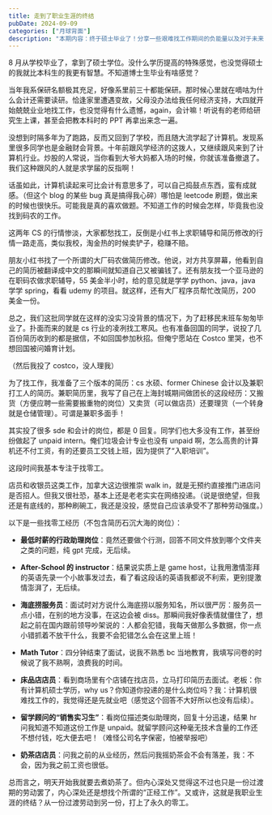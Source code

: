 ```yaml
---
title: 走到了职业生涯的终结
pubDate: 2024-09-09
categories: ["月球背面"]
description: "本期内容：终于硕士毕业了！分享一些艰难找工作期间的负能量以及对于未来何去何从的迷茫"
---
```


8 月从学校毕业了，拿到了硕士学位。没什么学历提高的特殊感觉，也没觉得硕士的我就比本科生的我更有智慧。不知道博士生毕业有啥感觉？

当年我系保研名额极其充足，好像系里前三十都能保研。那时候心里就在嘀咕为什么会计还需要读研。恰逢家里遭遇变故，父母没办法给我任何经济支持，大四就开始兢兢业业地找工作，也没觉得有什么遗憾，again，会计嘛！听说有的老师给研究生上课，甚至会把教本科时的 PPT 再拿出来念一遍。

没想到时隔多年为了跑路，反而又回到了学校，而且随大流学起了计算机。发现系里很多同学也是金融财会背景。十年前跟风学经济的这拨人，又继续跟风来到了计算机行业。炒股的人常说，当你看到大爷大妈都入场的时候，你就该准备撤退了。我们这种跟风的人就是求学届的反指啊！

话虽如此，计算机读起来可比会计有意思多了，可以自己捣鼓点东西，蛮有成就感。（但这个 blog 的某些 bug 真是搞得我心碎）哪怕是 leetcode 刷题，做出来的时候也很快乐。可能我是真的喜欢做题。不知道工作的时候会怎样，毕竟我也没找到码农的工作。

这两年 CS 的行情惨淡，大家都愁找工，反倒是小红书上求职辅导和简历修改的行情一路走高，类似我校，淘金热的时候卖铲子，稳赚不赔。

朋友小红书找了一个所谓的大厂码农做简历修改。他说，对方共享屏幕，他看到自己的简历被翻译成中文的那瞬间就知道自己又被骗钱了。还有朋友找一个亚马逊的在职码农做求职辅导，55 美金半小时，给的意见就是学学 python、java，java 学学 spring，看看 udemy 的项目。就这样，还有大厂程序员帮忙改简历，200 美金一份。

总之，我们这批同学就在这样的没实习没背景的情况下，为了赶移民末班车匆匆毕业了。扑面而来的就是 cs 行业的凌冽找工寒风。也有准备回国的同学，说投了几百份简历收到的都是据信，不如回国参加秋招。但俺宁愿站在 Costco 里哭，也不想回国被问婚育计划。

（然后我投了 costco，没人理我）

为了找工作，我准备了三个版本的简历：cs 水硕、former Chinese 会计以及兼职打工人的简历。兼职简历里，我写了自己在上海封城期间做团长的这段经历：又搬货（方便应聘一些需要搬重物的岗位）又卖货（可以做店员）还要理货（一个转身就是仓储管理）。可谓是兼职多面手！

其实投了很多 sde 和会计的岗位，都是 0 回复。同学们也大多没有工作，甚至纷纷做起了 unpaid intern。俺们垃圾会计专业也没有 unpaid 啊，怎么高贵的计算机还不付工资，有的还要员工交钱上班，因为提供了“入职培训”。

这段时间我基本专注于找零工。

店员和收银员这类工作，加拿大这边很推崇 walk in，就是无预约直接推门进店问是否招人。但我又很社恐，基本上还是老老实实在网络投递。（说是很绝望，但我还是有底线的，那种刷碗工，我还是没投，感觉自己应该承受不了那种劳动强度。）

以下是一些找零工经历（不包含简历石沉大海的岗位）：

- **最低时薪的行政助理岗位**：竟然还要做个行测，回答不同文件放到哪个文件夹之类的问题，纯 gpt 完成，无后续。

- **After-School 的 instructor**：结果说实质上是 game host，让我用激情澎拜的英语先录一个小故事发过去，看了看这段话的英语我都说不利索，更别提激情澎湃了，无后续。

- **海底捞服务员**：面试时对方说什么海底捞以服务知名，所以很严厉：服务员一点小错，在别的地方没事，在这边会被 diss。那瞬间我好像表情就僵住了，想起之前在国内跟前领导吵架说的：人都会犯错，我每天做那么多数据，你一点小错抓着不放干什么，我要不会犯错怎么会在这里上班！

- **Math Tutor**：四分钟结束了面试，说我不熟悉 bc 当地教育，我填写问卷的时候说了我不熟啊，浪费我的时间。

- **床品店店员**：看到商场里有个店铺在找店员，立马打印简历去面试。老板：你有计算机硕士学历，why us？你知道你投递的是什么岗位吗？我：计算机很难找工作的，我觉得还是先就业吧（感觉这个回答不大好所以也没有后续）。

- **留学顾问的“销售实习生”**：看岗位描述类似助理岗，回复十分迅速，结果 hr 问我知道不知道这份工作是 unpaid。就留学顾问这种毫无技术含量的工作还不想付钱，吃大便去吧！（难怪公司名字保密，怕被举报吧）

- **奶茶店店员**：问我之前的从业经历，然后问我摇奶茶会不会有落差，我：不会，因为我之前工资也很低。

总而言之，明天开始我就要去煮奶茶了。但内心深处又觉得这不过也只是一份过渡期的劳动罢了，内心深处还是想找个所谓的“正经工作”。又或许，这就是我职业生涯的终结？从一份过渡劳动到另一份，打上了永久的零工。
